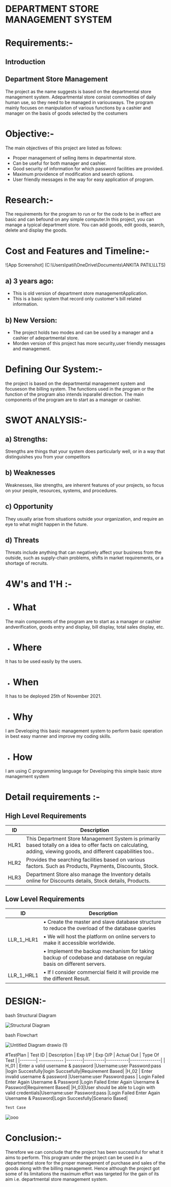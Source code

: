 # DEPARTMENT STORE MANAGEMENT SYSTEM

# Requirements:-

## Introduction

## Department Store Management

The project as the name suggests is based on the departmental store management system. Adepartmental store consist commodities of daily human use, so they need to be managed in variousways.
The program mainly focuses on manipulation of various functions by a cashier and manager on the basis of goods selected by the costumers

#  Objective:-
The main objectives of this project are listed as follows:
- Proper management of selling items in departmental store.
- Can be useful for both manager and cashier.
- Good security of information for which password facilities are provided.
- Maximum providence of modification and search options.
- User friendly messages in the way for easy application of program.


# Research:-

The requirements for the program to run or for the code to be in effect are basic and can befound on any simple computer.In this project, you can manage a typical department store. You can add goods, edit goods, search, delete and display the goods. 

# Cost and Features and Timeline:-

![App Screenshot] (C:\Users\patil\OneDrive\Documents\ANKITA PATIL\LLTS)

## a) 3 years ago:
- This is old version of department store managementApplication.
- This is a basic system that record only customer's bill related information.
## b) New Version:
- The project holds two modes and can be used by a manager and a cashier of adepartmental store. 
- Morden version of this project has more security,user friendly messages and management.

# Defining Our System:-

the project is based on the departmental management system and focuseson the billing system. The functions used in the program or the function of the program also intends inparallel direction. The main components of the program are to start as a manager or cashier.

# SWOT ANALYSIS:-

 ## a) Strengths:
 
Strengths are things that your system does particularly well, or in a way that distinguishes you from your competitors
 ## b) Weaknesses
 
Weaknesses, like strengths, are inherent features of your projects, so focus on your people, resources, systems, and procedures.

 ## c) Opportunity
 
They usually arise from situations outside your organization, and require an eye to what might happen in the future.

 ## d) Threats
 
Threats include anything that can negatively affect your business from the outside, such as supply-chain problems, shifts in market requirements, or a shortage of recruits.

# 4W's and 1'H :-

- # What

The main components of the program are to start as a manager or cashier andverification, goods entry and display, bill display, total sales display, etc.

- # Where

It has to be used easily by the users.

- # When

It has to be deployed 25th of November 2021.

- # Why

I am Developing this basic management system to perform basic  operation in best easy manner and improve my coding skills.

- # How

I am using C programming language for Developing this simple basic store management system

# Detail requirements :-



## High Level Requirements

| ID             | Description                                                           |
| ----------------- | ------------------------------------------------------------------ |
| HLR1 | This Department Store Management System is primarily based totally on a idea to offer facts on calculating, adding, viewing goods, and different capabilities too.. |
| HLR2 |Provides the searching facilities based on various factors. Such as Products, Payments, Discounts, Stock.   |
| HLR3 |Department Store also manage the Inventory details online for Discounts details, Stock details, Products.   |

## Low Level Requirements

| ID             | Description                                                           |
| ----------------- | ------------------------------------------------------------------ |
|           |• Create the master and slave database structure to reduce the overload of the database queries|
| LLR_1_HLR1|•	We will host the platform on online servers to make it accessible worldwide.|                                                                                                                                                  |
|           |•	Implement the backup mechanism for taking backup of codebase and database on regular basis on different servers. |
| LLR_1_HRL1 |•	If I consider commercial field  it will provide me the different Result.|

# DESIGN:-



bash
   Structural Diagram



![Structural Diagram](https://user-images.githubusercontent.com/94224849/142768781-c48a6f26-5b07-4cd7-87ae-fad0ad693221.png)


bash
   Flowchart



![Untitled Diagram drawio (1)](https://user-images.githubusercontent.com/94224849/142768829-b5674af7-ba4b-433b-8208-8f2c7be009d8.png)

#TestPlan
| Test ID | Description | Exp I/P | Exp O/P | Actual Out | Type Of Test |
|--------| ------------ |--------|----------|-----------|---------------|
| H_01    | Enter a valid username & password |Username:user Password:pass |login Succesfully|login Succsefully|Requirement Based|
|H_02         | Enter invalid username & password        |Username:user Password:pass            | Login Failed Enter Again Username & Password             |Login Failed Enter Again Username & Password|Requirement Based|
|H_03|User should be able to Login with valid credentials|Username:user Password:pass |Login Failed Enter Again Username & Password|Login Succesfully|Scenario Based|
```bash
Test Case
```
![ooo](https://user-images.githubusercontent.com/94118726/143258003-4d1368fe-ad54-4f89-9c5c-20c33864eb44.JPG)




# Conclusion:-
Therefore we can conclude that the project has been successful for what it aims to perform. This program under the project can be used in a departmental store for the proper management of purchase and sales of the goods along with the billing management.
Hence although the project got some of its limitations the maximum effort was targeted for the gain of its aim i.e. departmental store management system.
